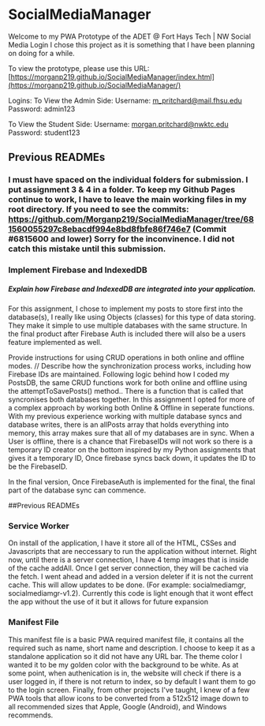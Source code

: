 # SocialMediaManager
Welcome to my PWA Prototype of the ADET @ Fort Hays Tech | NW Social Media Login I chose this project as it is something that I have been planning on doing for a while. 

To view the prototype, please use this URL: [https://morganp219.github.io/SocialMediaManager/index.html](https://morganp219.github.io/SocialMediaManager/)

Logins:
To View the Admin Side:
Username: m_pritchard@mail.fhsu.edu
Password: admin123

To View the Student Side: 
Username: morgan.pritchard@nwktc.edu
Password: student123

## Previous READMEs

### I must have spaced on the individual folders for submission. I put assignment 3 & 4 in a folder. To keep my Github Pages continue to work, I have to leave the main working files in my root directory. If you need to see the commits: https://github.com/Morganp219/SocialMediaManager/tree/681560055297c8ebacdf994e8bd8fbfe86f746e7 (Commit #6815600 and lower)  Sorry for the inconvinence. I did not catch this mistake until this submission.



### Implement Firebase and IndexedDB
##### Explain how Firebase and IndexedDB are integrated into your application.
For this assignment, I chose to implement my posts to store first into the database(s), I really like using Objects (classes) for this type of data storing. They make it simple to use multiple databases with the same structure. In the final product after Firebase Auth is included there will also be a users feature implemented as well. 

Provide instructions for using CRUD operations in both online and offline modes. // Describe how the synchronization process works, including how Firebase IDs are maintained.
Following logic behind how I coded my PostsDB, the same CRUD functions work for both online and offline using the attemptToSavePosts() method.. There is a function that is called that syncronises both databases together. In this assignment I opted for more of a complex approach by working both Online & Offline in seperate functions. With my previous experience working with multiple database syncs and database writes, there is an allPosts array that holds everything into memory, this array makes sure that all of my databases are in sync. When a User is offline, there is a chance that FirebaseIDs will not work so there is a temporary ID creator on the bottom inspired by my Python assignments that gives it a temporary ID, Once firebase syncs back down, it updates the ID to be the FirebaseID. 

In the final version, Once FirebaseAuth is implemented for the final, the final part of the database sync can commence. 

##Previous READMEs

### Service Worker
On install of the application, I have it store all of the HTML, CSSes and Javascripts that are neccessary to run the application without internet. Right now, until there is a server connection, I have 4 temp images that is inside of the cache addAll. Once I get server connection, they will be cached via the fetch. I went ahead and added in a version deleter if it is not the current cache. This will allow updates to be done. (For example: socialmediamgr, socialmediamgr-v1.2). Currently this code is light enough that it wont effect the app without the use of it but it allows for future expansion

### Manifest File
This manifest file is a basic PWA required manifest file, it contains all the required such as name, short name and description. I choose to keep it as a standalone application so it did not have any URL bar. The theme color I wanted it to be my golden color with the background to be white. As at some point, when authenication is in, the website will check if there is a user logged in, if there is not return to index, so by default I want them to go to the login screen. Finally, from other projects I've taught, I knew of a few PWA tools that allow icons to be converted from a 512x512 image down to all recommended sizes that Apple, Google (Android), and Windows recommends.
